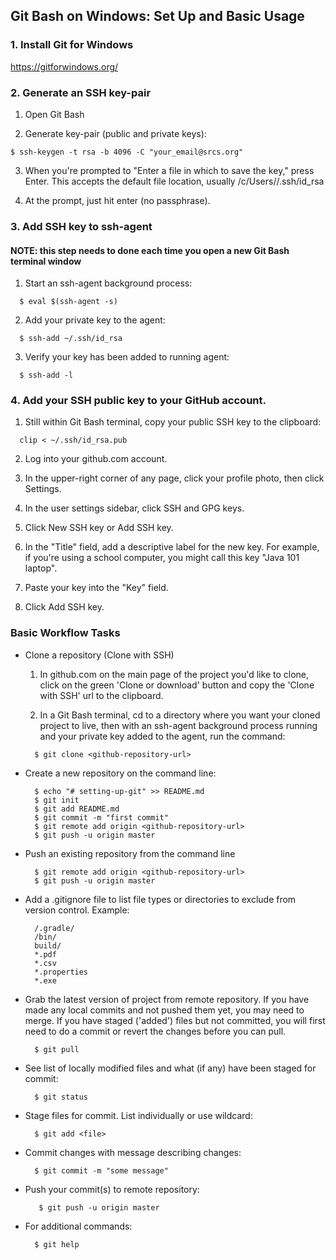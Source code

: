 ## Git Bash on Windows: Set Up and Basic Usage

### 1. Install Git for Windows ###

https://gitforwindows.org/

### 2. Generate an SSH key-pair ###
  1. Open Git Bash

  2. Generate key-pair (public and private keys):
  ```
  $ ssh-keygen -t rsa -b 4096 -C "your_email@srcs.org"
  ```

  3. When you're prompted to "Enter a file in which to save the key," press Enter.
     This accepts the default file location, usually /c/Users/<username>/.ssh/id_rsa

  4. At the prompt, just hit enter (no passphrase).

### 3. Add SSH key to ssh-agent ###
#### NOTE: this step needs to done each time you open a new Git Bash terminal window ###
  1. Start an ssh-agent background process:
  ```
    $ eval $(ssh-agent -s)
  ```

  2. Add your private key to the agent:
  ```
    $ ssh-add ~/.ssh/id_rsa
  ```

  3. Verify your key has been added to running agent:
  ```
    $ ssh-add -l
  ```

  ### 4. Add your SSH public key to your GitHub account. ###
  1. Still within Git Bash terminal, copy your public SSH key to the clipboard:
  ```
    clip < ~/.ssh/id_rsa.pub
  ```

  2. Log into your github.com account.

  3. In the upper-right corner of any page, click your profile photo, then click Settings.

  4. In the user settings sidebar, click SSH and GPG keys.

  5. Click New SSH key or Add SSH key.

  6. In the "Title" field, add a descriptive label for the new key. For example, if you're using a school computer, you might call this key "Java 101 laptop".

  7. Paste your key into the "Key" field.

  8. Click Add SSH key.

### Basic Workflow Tasks ###
  - Clone a repository (Clone with SSH)
      1. In github.com on the main page of the project you'd like to clone, click on the green 'Clone or download' button and copy the 'Clone with SSH' url to the clipboard.

      2. In a Git Bash terminal, cd to a directory where you want your cloned project to live, then with an ssh-agent background process running and your private key added to the agent, run the command:
      ```
        $ git clone <github-repository-url>
      ```

  - Create a new repository on the command line:
    ```
      $ echo "# setting-up-git" >> README.md
      $ git init
      $ git add README.md
      $ git commit -m "first commit"
      $ git remote add origin <github-repository-url>
      $ git push -u origin master
    ```

  - Push an existing repository from the command line
    ```
      $ git remote add origin <github-repository-url>
      $ git push -u origin master
    ```
  - Add a .gitignore file to list file types or directories to exclude from version control.
    Example:
    ```
      /.gradle/
      /bin/
      build/
      *.pdf
      *.csv
      *.properties
      *.exe
    ```

  - Grab the latest version of project from remote repository.  If you have made
    any local commits and not pushed them yet, you may need to merge. If you have
    staged ('added') files but not committed, you will first need to do a commit
    or revert the changes before you can pull.
    ```
      $ git pull
    ```

  - See list of locally modified files and what (if any) have been staged for commit:
    ```
      $ git status
    ```

  - Stage files for commit. List individually or use wildcard:
    ```
      $ git add <file>
    ```

  - Commit changes with message describing changes:
    ```
      $ git commit -m "some message"
    ```

  - Push your commit(s) to remote repository:
    ```
       $ git push -u origin master
    ```

  - For additional commands:
    ```
      $ git help
    ```
